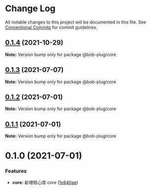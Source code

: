 # Change Log

All notable changes to this project will be documented in this file.
See [Conventional Commits](https://conventionalcommits.org) for commit guidelines.

## [0.1.4](https://github.com/roojay520/bob-plug/compare/@bob-plug/core@0.1.3...@bob-plug/core@0.1.4) (2021-10-29)

**Note:** Version bump only for package @bob-plug/core





## [0.1.3](https://github.com/roojay520/bob-plug/compare/@bob-plug/core@0.1.2...@bob-plug/core@0.1.3) (2021-07-07)

**Note:** Version bump only for package @bob-plug/core





## [0.1.2](https://github.com/roojay520/bob-plug/compare/@bob-plug/core@0.1.1...@bob-plug/core@0.1.2) (2021-07-01)

**Note:** Version bump only for package @bob-plug/core





## [0.1.1](https://github.com/roojay520/bob-plug/compare/@bob-plug/core@0.1.0...@bob-plug/core@0.1.1) (2021-07-01)

**Note:** Version bump only for package @bob-plug/core





# 0.1.0 (2021-07-01)


### Features

* **core:** 新增核心库 core ([1e840ae](https://github.com/roojay520/bob-plug/commit/1e840aea9ef8e423df484a85ad0808010d676415))
